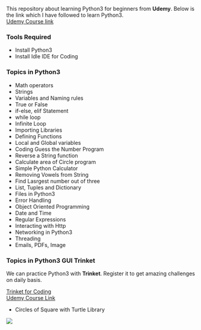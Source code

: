 This repository about learning Python3 for beginners from **Udemy**.
Below is the link which I have followed to learn Python3.<br>
[Udemy Course link](https://www.udemy.com/share/101qt6BEETc1tRQH4=/)

### Tools Required 
* Install Python3 
* Install Idle IDE for Coding

### Topics in Python3
* Math operators
* Strings
* Variables and Naming rules
* True or False
* if-else, elif Statement
* while loop
* Infinite Loop
* Importing Libraries
* Defining Functions
* Local and Global variables
* Coding Guess the Number Program 
* Reverse a String function
* Calculate area of Circle program
* Simple Python Calculator
* Removing Vowels from String
* Find Lasrgest number out of three
* List, Tuples and Dictionary
* Files in Python3
* Error Handling
* Object Oriented Programming
* Date and Time
* Regular Expressions
* Interacting with Http
* Networking in Python3
* Threading
* Emails, PDFs, Image

### Topics in Python3 GUI Trinket ###
We can practice Python3 with **Trinket**. Register it to get amazing challenges on daily basis.<br>

[Trinket for Coding](https://trinket.io/)<br>
[Udemy Course Link](https://www.udemy.com/share/101tuyBEETc1tRQH4=/)<br>

* Circles of Square with Turtle Library  

![](https://github.com/priyankavarma12/python/blob/master/resources/ezgif.com-gif-maker.gif)
	
